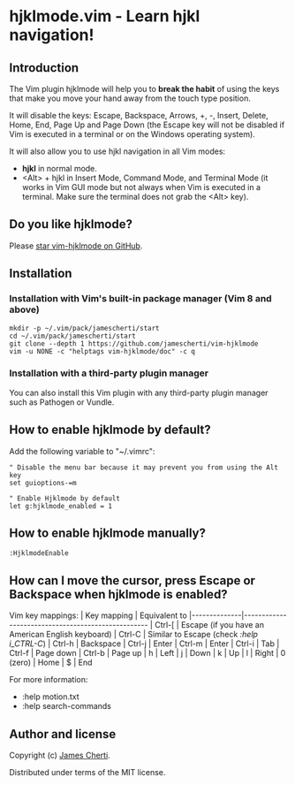# hjklmode.vim - Learn hjkl navigation!

## Introduction

The Vim plugin hjklmode will help you to **break the habit** of using the keys that make you move your hand away from the touch type position.

It will disable the keys: Escape, Backspace, Arrows, +, -, Insert, Delete, Home, End, Page Up and Page Down (the Escape key will not be disabled if Vim is executed in a terminal or on the Windows operating system).

It will also allow you to use hjkl navigation in all Vim modes:
- **hjkl** in normal mode.
- \<Alt> + hjkl in Insert Mode, Command Mode, and Terminal Mode (it works in Vim GUI mode but not always when Vim is executed in a terminal. Make sure the terminal does not grab the \<Alt> key).

## Do you like hjklmode?

Please [star vim-hjklmode on GitHub](https://github.com/jamescherti/vim-hjklmode).

## Installation

### Installation with Vim's built-in package manager (Vim 8 and above)

```shell
mkdir -p ~/.vim/pack/jamescherti/start
cd ~/.vim/pack/jamescherti/start
git clone --depth 1 https://github.com/jamescherti/vim-hjklmode
vim -u NONE -c "helptags vim-hjklmode/doc" -c q
```

### Installation with a third-party plugin manager

You can also install this Vim plugin with any third-party plugin manager such as Pathogen or Vundle.

## How to enable hjklmode by default?
Add the following variable to "~/.vimrc":
```viml
" Disable the menu bar because it may prevent you from using the Alt key
set guioptions-=m

" Enable Hjklmode by default
let g:hjklmode_enabled = 1
```

## How to enable hjklmode manually?
```viml
:HjklmodeEnable
```

## How can I move the cursor, press Escape or Backspace when hjklmode is enabled?

Vim key mappings:
| Key mapping  | Equivalent to
|--------------|---------------------------------------------------
| Ctrl-[       | Escape (if you have an American English keyboard)
| Ctrl-C       | Similar to Escape (check *:help i_CTRL-C*)
| Ctrl-h       | Backspace
| Ctrl-j       | Enter
| Ctrl-m       | Enter
| Ctrl-i       | Tab
| Ctrl-f       | Page down
| Ctrl-b       | Page up
| h            | Left
| j            | Down
| k            | Up
| l            | Right
| 0 (zero)     | Home
| $            | End

For more information:
- :help motion.txt
- :help search-commands

## Author and license

Copyright (c) [James Cherti](https://www.jamescherti.com).

Distributed under terms of the MIT license.
